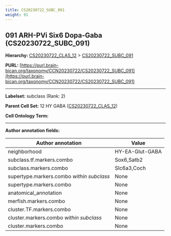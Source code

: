 ```yaml
---
title: CS20230722_SUBC_091
weight: 91
---
```

## 091 ARH-PVi Six6 Dopa-Gaba (CS20230722_SUBC_091)
<b>Hierarchy: </b>
[CS20230722_CLAS_12](../CS20230722_CLAS_12) >
[CS20230722_SUBC_091](../CS20230722_SUBC_091)

**PURL:** [https://purl.brain-bican.org/taxonomy/CCN20230722/CS20230722_SUBC_091](https://purl.brain-bican.org/taxonomy/CCN20230722/CS20230722_SUBC_091)

---


**Labelset:** subclass (Rank: 2)

**Parent Cell Set:** 12 HY GABA ([CS20230722_CLAS_12](../CS20230722_CLAS_12))



**Cell Ontology Term:** 

[MARKER GENES.]: #


---

[TRANSFERRED ANNOTATIONS.]: #


[AUTHOR ANNOTATION FIELDS.]: #


**Author annotation fields:**

| Author annotation | Value |
|-------------------|-------|
|neighborhood|HY-EA-Glut-GABA|
|subclass.tf.markers.combo|Sox6,Satb2|
|subclass.markers.combo|Slc6a3,Coch|
|supertype.markers.combo _within subclass_|None|
|supertype.markers.combo|None|
|anatomical_annotation|None|
|merfish.markers.combo|None|
|cluster.TF.markers.combo|None|
|cluster.markers.combo _within subclass_|None|
|cluster.markers.combo|None|
